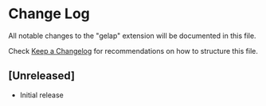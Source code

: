 # Change Log

All notable changes to the "gelap" extension will be documented in this file.

Check [Keep a Changelog](http://keepachangelog.com/) for recommendations on how to structure this file.

## [Unreleased]

- Initial release
